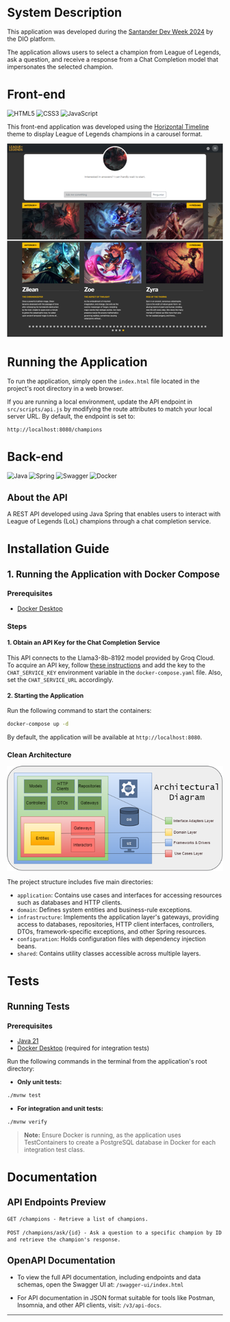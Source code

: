 # System Description
This application was developed during the [Santander Dev Week 2024](https://github.com/digitalinnovationone/santander-dev-week-2024) by the DIO platform.

The application allows users to select a champion from League of Legends, ask a question, and receive a response from a Chat Completion model that impersonates the selected champion.

# Front-end

![HTML5](https://img.shields.io/badge/html5-%23E34F26.svg?style=for-the-badge&logo=html5&logoColor=white) ![CSS3](https://img.shields.io/badge/css3-%231572B6.svg?style=for-the-badge&logo=css3&logoColor=white) ![JavaScript](https://img.shields.io/badge/javascript-%23323330.svg?style=for-the-badge&logo=javascript&logoColor=%23F7DF1E)

This front-end application was developed using the [Horizontal Timeline](https://github.com/digitalinnovationone/santander-dev-week-2024) theme to display League of Legends champions in a carousel format.

![Screenshot 01 of the Home page](https://raw.githubusercontent.com/Joao-Lucas-de-Oliveira-Lima/lol-chat-frontend/refs/heads/main/images/screenshot_01.png)
![Screenshot 02 of the Home page](https://raw.githubusercontent.com/Joao-Lucas-de-Oliveira-Lima/lol-chat-frontend/refs/heads/main/images/screenshot_02.png)

# Running the Application
To run the application, simply open the `index.html` file located in the project's root directory in a web browser.

If you are running a local environment, update the API endpoint in `src/scripts/api.js` by modifying the route attributes to match your local server URL. By default, the endpoint is set to:

```
http://localhost:8080/champions
```
# Back-end
![Java](https://img.shields.io/badge/Java-%23F89820.svg?style=for-the-badge&logo=openjdk&logoColor=white) ![Spring](https://img.shields.io/badge/Spring-%238BC34A.svg?style=for-the-badge&logo=spring&logoColor=white) ![Swagger](https://img.shields.io/badge/Swagger-%238D6E63.svg?style=for-the-badge&logo=swagger&logoColor=white) ![Docker](https://img.shields.io/badge/Docker-%232496ED.svg?style=for-the-badge&logo=docker&logoColor=white)
## About the API

A REST API developed using Java Spring that enables users to interact with League of Legends (LoL) champions through a chat completion service.

# Installation Guide

## 1. Running the Application with Docker Compose

### Prerequisites
- [Docker Desktop](https://www.docker.com/products/docker-desktop/)

### Steps

#### 1. Obtain an API Key for the Chat Completion Service

This API connects to the Llama3-8b-8192 model provided by Groq Cloud. To acquire an API key, follow [these instructions](https://console.groq.com/keys) and add the key to the `CHAT_SERVICE_KEY` environment variable in the `docker-compose.yaml` file. Also, set the `CHAT_SERVICE_URL` accordingly.

#### 2. Starting the Application
Run the following command to start the containers:

```bash
docker-compose up -d
```

By default, the application will be available at `http://localhost:8080`.

### Clean Architecture
![REST API Architectural Diagram](https://raw.githubusercontent.com/Joao-Lucas-de-Oliveira-Lima/lol-chat-backend-spring/017d53a728cb53e8fd6565276ee8d4bd80856072/docs/images/architectural-diagram.png)

The project structure includes five main directories:
- `application`: Contains use cases and interfaces for accessing resources such as databases and HTTP clients.
- `domain`: Defines system entities and business-rule exceptions.
- `infrastructure`: Implements the application layer's gateways, providing access to databases, repositories, HTTP client interfaces, controllers, DTOs, framework-specific exceptions, and other Spring resources.
- `configuration`: Holds configuration files with dependency injection beans.
- `shared`: Contains utility classes accessible across multiple layers.

# Tests

## Running Tests
### Prerequisites

- [Java 21](https://www.oracle.com/br/java/technologies/downloads/#java21)
- [Docker Desktop](https://www.docker.com/products/docker-desktop/) (required for integration tests)

Run the following commands in the terminal from the application's root directory:

- **Only unit tests:**

```bash
./mvnw test
```

- **For integration and unit tests:**
```bash
./mvnw verify
```

> **Note:** Ensure Docker is running, as the application uses TestContainers to create a PostgreSQL database in Docker for each integration test class.

# Documentation

## API Endpoints Preview
```text
GET /champions - Retrieve a list of champions.

POST /champions/ask/{id} - Ask a question to a specific champion by ID and retrieve the champion's response.
```

## OpenAPI Documentation
- To view the full API documentation, including endpoints and data schemas, open the Swagger UI at:
  `/swagger-ui/index.html`

- For API documentation in JSON format suitable for tools like Postman, Insomnia, and other API clients, visit: `/v3/api-docs`.

---
